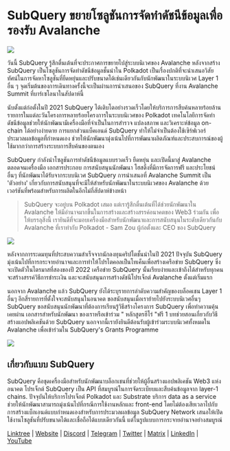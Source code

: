 # SubQuery ขยายโซลูชันการจัดทำดัชนีข้อมูลเพื่อรองรับ Avalanche

![](https://miro.medium.com/max/1400/1*TzciSe7GYLJs_2d9BoXXXQ.png)

วันนี้ SubQuery รู้สึกตื่นเต้นที่จะประกาศการขยายไปสู่ระบบนิเวศของ Avalanche หลังจากสร้าง SubQuery เป็นโซลูชันการจัดทำดัชนีข้อมูลชั้นนำใน Polkadot เป็นเรื่องปกติที่จะนำเสนอวิสัยทัศน์ในการจัดหาโซลูชันที่ยืดหยุ่นและปรับขนาดได้เช่นเดียวกันกับนักพัฒนาในระบบนิเวศ Layer 1 อื่น ๆ จุดเริ่มต้นของการเดินทางครั้งนี้จะเป็นผ่านการนำเสนอของ SubQuery ที่งาน Avalanche Summit ที่บาร์เซโลนาในสัปดาห์นี้

นับตั้งแต่ก่อตั้งในปี 2021 SubQuery ได้เติบโตอย่างรวดเร็วโดยให้บริการการสืบค้นหลายร้อยล้านรายการในแต่ละวันโครงการหลายร้อยโครงการในระบบนิเวศของ Polkadot เทคโนโลยีการจัดทำดัชนีข้อมูลช่วยให้นักพัฒนามีเครื่องมือที่จำเป็นในการสำรวจ แปลงสภาพ และวิเคราะห์ข้อมูล on-chain ได้อย่างง่ายดาย การแยกส่วนแบ็คเอนด์ SubQuery ทำให้ไม่จำเป็นต้องใช้เซิร์ฟเวอร์ประมวลผลข้อมูลที่กำหนดเอง ช่วยให้นักพัฒนามุ่งเน้นไปที่การพัฒนาผลิตภัณฑ์และประสบการณ์ของผู้ใช้มากกว่าการสร้างระบบการสืบค้นของตนเอง

SubQuery กำลังนำโซลูชันการทำดัชนีข้อมูลแบบรวดเร็ว ยืดหยุ่น และเปิดนี้มาสู่ Avalanche ตลอดจนเครื่องมือ เอกสารประกอบ การสนับสนุนนักพัฒนา โฮสติ้งที่มีการจัดการฟรี และประโยชน์อื่นๆ ที่นักพัฒนาได้รับจากระบบนิเวศ SubQuery การนำเสนอที่ Avalanche Summit เป็น 'ตัวอย่าง' เกี่ยวกับการสนับสนุนที่จะมีให้สำหรับนักพัฒนาในระบบนิเวศของ Avalanche ด้วยเวอร์ชันที่พร้อมสำหรับการผลิตในอีกไม่กี่สัปดาห์ข้างหน้า

> SubQuery จะอยู่บน Polkadot เสมอ แต่เรารู้สึกตื่นเต้นที่ได้ช่วยนักพัฒนาใน Avalanche ให้มีอำนาจมากขึ้นในการสร้างและสร้างสรรค์อนาคตของ Web3 ร่วมกัน เพื่อให้บรรลุสิ่งนี้ เรายินดีที่จะมอบเครื่องมือสำหรับนักพัฒนาและการสนับสนุนในระดับเดียวกันกับ Avalanche ที่เราทำกับ Polkadot - Sam Zou ผู้ก่อตั้งและ CEO ของ SubQuery

![](https://miro.medium.com/max/1400/0*F6j717yuckn37cNe)

หลังจากการระดมทุนที่ประสบความสำเร็จจากนักลงทุนคริปโตชั้นนำในปี 2021 ปัจจุบัน SubQuery มุ่งเน้นไปที่การกระจายอำนาจและการทำให้โปรโตคอลเป็นโทเค็นเพื่อสร้างเครือข่าย SubQuery ซึ่งจะเปิดตัวในไตรมาสที่สองของปี 2022 เครือข่าย SubQuery นั้นเรียบง่ายและเข้าถึงได้สำหรับทุกคน จะสร้างสรรค์วิธีการชำระเงิน และจะสนับสนุนการสร้างดัชนีโปรเจ็กต์ Avalanche ตั้งแต่เริ่มแรก

นอกจาก Avalanche แล้ว SubQuery ยังได้ระบุรายการลำดับความสำคัญของบล็อคเชน Layer 1 อื่นๆ อีกสี่รายการที่ตั้งใจจะสนับสนุนในอนาคต ขอสนับสนุนเมื่อเราย้ายไปยังระบบนิเวศอื่นๆ SubQuery ขอสนับสนุนนักพัฒนาที่ต้องการเรียนรู้วิธีสร้างโครงการ SubQuery เพื่อทำความคุ้นเคยผ่าน เอกสารสำหรับนักพัฒนา ของเราหรือเข้าร่วม " หลักสูตรฮีโร่ "ฟรี 1 บทช่วยสอนเกี่ยวกับวิธีสร้างแอปพลิเคชันด้วย SubQuery นอกจากนี้เรายังยินดีต้อนรับผู้เข้าร่วมระบบนิเวศทั้งหมดใน Avalanche เพื่อเข้าร่วมใน SubQuery's Grants Programme

![](https://miro.medium.com/max/1400/1*lvd3P9kg-PNhGIWLtBh8-A.jpeg)

## เกี่ยวกับแบบ SubQuery

SubQuery คือชุดเครื่องมือสำหรับนักพัฒนาบล็อกเชนที่ช่วยให้ผู้อื่นสร้างแอปพลิเคชัน Web3 แห่งอนาคต โปรเจ็กต์ SubQuery เป็น API ที่สมบูรณ์ในการจัดระเบียบและสืบค้นข้อมูลจาก layer-1 chains. ปัจจุบันให้บริการโปรเจ็กต์ Polkadot และ Substrate บริการ data as a service ช่วยให้นักพัฒนาสามารถมุ่งเน้นไปที่กรณีการใช้งานหลักและ front-end โดยไม่ต้องเสียเวลาไปกับการสร้างแบ็กเอนด์แบบกำหนดเองสำหรับการประมวลผลข้อมูล SubQuery Network เสนอให้เปิดใช้งานโซลูชันที่ปรับขนาดได้และเชื่อถือได้แบบเดียวกันนี้ แต่ในรูปแบบการกระจายอำนาจอย่างสมบูรณ์

​​[Linktree](https://linktr.ee/subquerynetwork) | [Website](https://subquery.network/) | [Discord](https://discord.com/invite/78zg8aBSMG) | [Telegram](https://t.me/subquerynetwork) | [Twitter](https://twitter.com/subquerynetwork) | [Matrix](https://matrix.to/#/#subquery:matrix.org) | [LinkedIn](https://www.linkedin.com/company/subquery) | [YouTube](https://www.youtube.com/channel/UCi1a6NUUjegcLHDFLr7CqLw)
